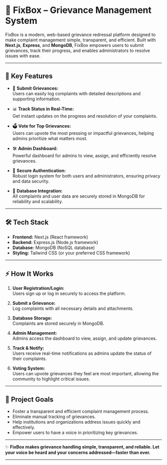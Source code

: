 # 🚀 FixBox – Grievance Management System

FixBox is a modern, web-based grievance redressal platform designed to make complaint management simple, transparent, and efficient. Built with **Next.js**, **Express**, and **MongoDB**, FixBox empowers users to submit grievances, track their progress, and enables administrators to resolve issues with ease.

---

## 🌟 Key Features

- 📝 **Submit Grievances:**  
  Users can easily log complaints with detailed descriptions and supporting information.

- 📊 **Track Status in Real-Time:**  
  Get instant updates on the progress and resolution of your complaints.

- 🗳️ **Vote for Top Grievances:**  
  Users can upvote the most pressing or impactful grievances, helping admins prioritize what matters most.

- 🛠️ **Admin Dashboard:**  
  Powerful dashboard for admins to view, assign, and efficiently resolve grievances.

- 🔐 **Secure Authentication:**  
  Robust login system for both users and administrators, ensuring privacy and data security.

- 📂 **Database Integration:**  
  All complaints and user data are securely stored in MongoDB for reliability and scalability.

---

## 🛠️ Tech Stack

- **Frontend:** Next.js (React framework)
- **Backend:** Express.js (Node.js framework)
- **Database:** MongoDB (NoSQL database)
- **Styling:** Tailwind CSS (or your preferred CSS framework)

---

## ⚡ How It Works

1. **User Registration/Login:**  
   Users sign up or log in securely to access the platform.

2. **Submit a Grievance:**  
   Log complaints with all necessary details and attachments.

3. **Database Storage:**  
   Complaints are stored securely in MongoDB.

4. **Admin Management:**  
   Admins access the dashboard to view, assign, and update grievances.

5. **Track & Notify:**  
   Users receive real-time notifications as admins update the status of their complaints.

6. **Voting System:**  
   Users can upvote grievances they feel are most important, allowing the community to highlight critical issues.

---

## 🎯 Project Goals

- Foster a transparent and efficient complaint management process.
- Eliminate manual tracking of grievances.
- Help institutions and organizations address issues quickly and effectively.
- Empower users to have a voice in prioritizing key grievances.

---

✨ **FixBox makes grievance handling simple, transparent, and reliable. Let your voice be heard and your concerns addressed—faster than ever.**

---
